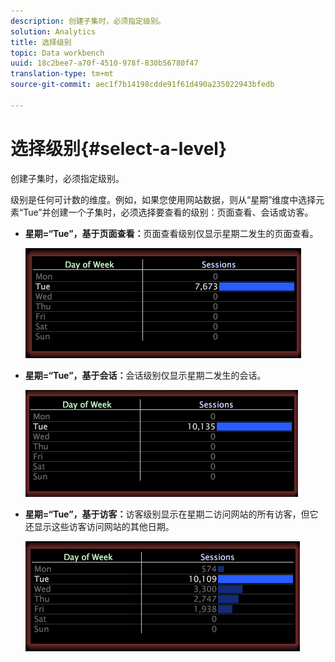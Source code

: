 ```yaml
---
description: 创建子集时，必须指定级别。
solution: Analytics
title: 选择级别
topic: Data workbench
uuid: 18c2bee7-a70f-4510-978f-830b56780f47
translation-type: tm+mt
source-git-commit: aec1f7b14198cdde91f61d490a235022943bfedb

---
```



# 选择级别{#select-a-level}

创建子集时，必须指定级别。

级别是任何可计数的维度。例如，如果您使用网站数据，则从“星期”维度中选择元素“Tue”并创建一个子集时，必须选择要查看的级别：页面查看、会话或访客。

* **星期=“Tue”，基于页面查看：**&#x200B;页面查看级别仅显示星期二发生的页面查看。

   ![](assets/vis_Subset_byPageView.png)

* **星期=“Tue”，基于会话：**&#x200B;会话级别仅显示星期二发生的会话。

   ![](assets/vis_Subset_bySession.png)

* **星期=“Tue”，基于访客：**&#x200B;访客级别显示在星期二访问网站的所有访客，但它还显示这些访客访问网站的其他日期。

   ![](assets/vis_Subset_byVisitor.png)

